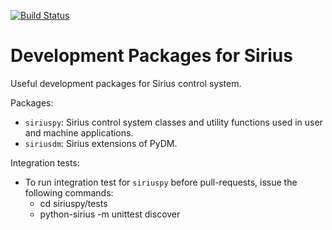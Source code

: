 [![Build Status](https://travis-ci.org/lnls-sirius/dev-packages.svg?branch=master)](https://travis-ci.org/lnls-sirius/dev-packages)

# Development Packages for Sirius

Useful development packages for Sirius control system.

Packages:

* <code>siriuspy</code>: Sirius control system classes and utility functions used in user and machine applications.
* <code>siriusdm</code>: Sirius extensions of PyDM.

Integration tests:

* To run integration test for <code>siriuspy</code> before pull-requests, issue the following commands: 
  * cd siriuspy/tests
  * python-sirius -m unittest discover
